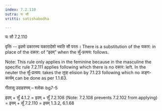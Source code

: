 ```yaml
---
index: 7.2.110
sutra: यः सौ
vritti: satishabodha

---
```

 यः सौ 7.2.110 


वृत्तिः -- इदमो दकारस्य यकारादेशो भवति सौ परतः। There is a substitution of the यकार: in place of the दकार: of “इदम्” when the सुँ-प्रत्यय: follows. 

Note: This rule only applies in the feminine because in the masculine the specific rule 7.2.111 applies following which there is no दकार: left. In the neuter the सुँ-प्रत्यय: takes the लुक् elision by 7.1.23 following which no अङ्ग-कार्यम् can be done as per 1.1.63. 


गीतासु उदाहरणम् – श्लोकः bg7-5 


इदम् + सुँ 4.1.2 = इदम् + सुँ 7.2.108 (Note: 7.2.108 prevents 7.2.102 from applying) = इयम् + सुँ 7.2.110 = इयम् 1.3.2, 6.1.68 